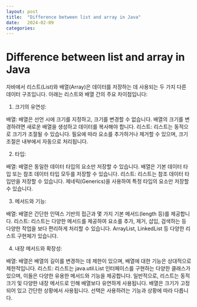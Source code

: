 ```yaml
---
layout: post
title:  "Difference between list and array in Java"
date:   2024-02-09
categories:
---
```


# Difference between list and array in Java
자바에서 리스트(List)와 배열(Array)은 데이터를 저장하는 데 사용되는 두 가지 다른 데이터 구조입니다. 아래는 리스트와 배열 간의 주요 차이점입니다:

1. 크기의 유연성:

배열: 배열은 선언 시에 크기를 지정하고, 크기를 변경할 수 없습니다. 배열의 크기를 변경하려면 새로운 배열을 생성하고 데이터를 복사해야 합니다.
리스트: 리스트는 동적으로 크기가 조절될 수 있습니다. 필요에 따라 요소를 추가하거나 제거할 수 있으며, 크기 조절은 내부에서 자동으로 처리됩니다.

2. 타입:

배열: 배열은 동일한 데이터 타입의 요소만 저장할 수 있습니다. 배열은 기본 데이터 타입 또는 참조 데이터 타입 모두를 저장할 수 있습니다.
리스트: 리스트는 참조 데이터 타입만을 저장할 수 있습니다. 제네릭(Generics)을 사용하여 특정 타입의 요소만 저장할 수 있습니다.

3. 메서드와 기능:

배열: 배열은 간단한 인덱스 기반의 접근과 몇 가지 기본 메서드(length 등)를 제공합니다.
리스트: 리스트는 다양한 메서드를 제공하여 요소를 추가, 제거, 삽입, 검색하는 등 다양한 작업을 보다 편리하게 처리할 수 있습니다. ArrayList, LinkedList 등 다양한 리스트 구현체가 있습니다.

4. 내장 메서드와 확장성:

배열: 배열은 배열의 길이를 변경하는 데 제한이 있으며, 배열에 대한 기능은 상대적으로 제한적입니다.
리스트: 리스트는 java.util.List 인터페이스를 구현하는 다양한 클래스가 있으며, 이들은 다양한 유용한 메서드와 기능을 제공합니다.
일반적으로, 리스트는 동적 크기 및 다양한 내장 메서드로 인해 배열보다 유연하게 사용됩니다. 배열은 크기가 고정되어 있고 간단한 상황에서 사용됩니다. 선택은 사용하려는 기능과 상황에 따라 다릅니다.
